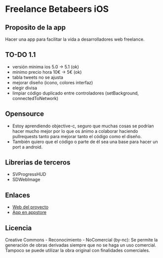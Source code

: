 Freelance Betabeers iOS
============================

Proposito de la app
-------------------
Hacer una app para facilitar la vida a desarrolladores web freelance.

TO-DO 1.1
----------
* versión minima ios 5.0 -> 5.1 (ok)
* minimo precio hora 10€ -> 5€ (ok)
* tabla tweets no se ajusta
* mejorar diseño (icono, colores interfaz)
* elegir divisa
* limpiar código duplicado entre controladores (setBackground, connectedToNetwork)

Opensource
----------
* Estoy aprendiendo objective-c, seguro que muchas cosas se podrían hacer mucho mejor por lo que os ánimo a colaborar haciendo pullrequests tanto para mejorar tanto el código como el diseño.
* También quiero que el código o parte de él sea una base para hacer un port a android.

Librerias de terceros
---------------------
* SVProgressHUD
* SDWebImage

Enlaces
-------
* [Web del proyecto](http://betabeers.com/freelance)
* [App en appstore](http://itunes.apple.com/us/app/freelance-betabeers/id535827516?l=es&ls=1&mt=8)

Licencia
--------
Creative Commons - Reconocimiento - NoComercial (by-nc): Se permite la generación de obras derivadas siempre que no se haga un uso comercial. Tampoco se puede utilizar la obra original con finalidades comerciales.